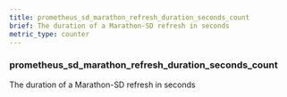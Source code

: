 ```yaml
---
title: prometheus_sd_marathon_refresh_duration_seconds_count
brief: The duration of a Marathon-SD refresh in seconds
metric_type: counter
---
```

### prometheus_sd_marathon_refresh_duration_seconds_count

The duration of a Marathon-SD refresh in seconds